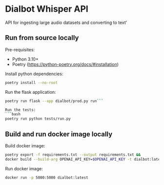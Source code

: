 # Dialbot Whisper API

API for ingesting large audio datasets and converting to text'

## Run from source locally

Pre-requisites:
- Python 3.10+
- Poetry (https://python-poetry.org/docs/#installation)

Install python dependencies:
```bash
poetry install --no-root
```

Run the flask application:
```bash
poetry run flask --app dialbot/prod.py run```

Run the tests:
```bash
poetry run python tests/run.py
```

## Build and run docker image locally

Build docker image:
```bash
poetry export -f requirements.txt --output requirements.txt &&
docker build --build-arg OPENAI_API_KEY=$OPENAI_API_KEY -t dialbot:latest .
```

Run docker image:
```bash
docker run -p 5000:5000 dialbot:latest
```